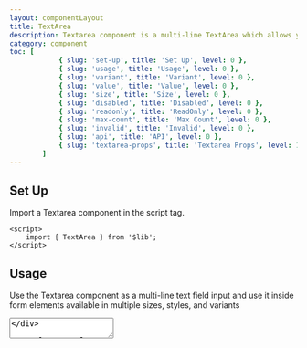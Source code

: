 ```yaml
---
layout: componentLayout
title: TextArea
description: Textarea component is a multi-line TextArea which allows you to write large texts.
category: component
toc: [
			{ slug: 'set-up', title: 'Set Up', level: 0 },
			{ slug: 'usage', title: 'Usage', level: 0 },
			{ slug: 'variant', title: 'Variant', level: 0 },
			{ slug: 'value', title: 'Value', level: 0 },
			{ slug: 'size', title: 'Size', level: 0 },
			{ slug: 'disabled', title: 'Disabled', level: 0 },
			{ slug: 'readonly', title: 'ReadOnly', level: 0 },
			{ slug: 'max-count', title: 'Max Count', level: 0 },
			{ slug: 'invalid', title: 'Invalid', level: 0 },
			{ slug: 'api', title: 'API', level: 0 },
			{ slug: 'textarea-props', title: 'Textarea Props', level: 1 },
		]
---
```


<script>
	import { TextArea } from '$lib';
	import PropertyTable from "../../../global-components/PropertyTable.svelte"
	import * as Component from "../../../mdsvex/+layout.svelte"
	import textareaProps from "./textarea-props.ts"

</script>

## Set Up

Import a Textarea component in the script tag.

```svelte
<script>
	import { TextArea } from '$lib';
</script>
```

## Usage

Use the Textarea component as a multi-line text field input and use it inside form elements available in multiple sizes, styles, and variants

<div class="w-[350px]">
	<TextArea label="This is label" placeholder="Please type something here" />
</div>

```svelte
<script>
	import { TextArea } from '$lib';
</script>

<TextArea label="This is label" placeholder="Please type something here" />
```

## Variant

Textarea has `variant` prop to decide the color theme of it.

<div class="w-[350px]">
	<TextArea variant="success" label="This is label" placeholder="Please type something here" />
</div>

```svelte
<script>
	import { TextArea } from '$lib';
</script>

<TextArea variant="success" label="This is label" placeholder="Please type something here" />
```

## Value

TextArea has `value` prop that defines the value of the input.

<div class="w-[350px]">
	<TextArea value="hello world" placeholder="Please type something here" />
</div>

```svelte
<script>
	import { TextArea } from '$lib';
</script>

<TextArea value="hello world" placeholder="Please type something here" />
```

## Size

TextArea has `size` prop defines the font size of the input.

<div class="w-[350px]">
	<TextArea size="sm" placeholder="Please type something here" />
</div>

```svelte
<script>
	import { TextArea } from '$lib';
</script>

<TextArea size="sm" placeholder="Please type something here" />
```

## Disabled

TextArea has `disabled` prop that defines if the input is disabled.

<div class="w-[350px]">
	<TextArea disabled={true} placeholder="Please type something here" />
</div>

```svelte
<script>
	import { TextArea } from '$lib';
</script>

<TextArea disabled={true} placeholder="Please type something here" />
```

## ReadOnly

TextArea has `readonly` prop that defines if the input is readonly.

<div class="w-[350px]">
	<TextArea readonly={true} placeholder="Please type something here" />
</div>

```svelte
<script>
	import { TextArea } from '$lib';
</script>

<TextArea readonly={true} placeholder="Please type something here" />
```

## Max Count

TextArea has `maxCount` prop that defines the text limitation of your TextArea component.

<div class="w-[350px]">
	<TextArea value="hello world" maxCount={25} placeholder="Please type something here" />
</div>

```svelte
<script>
	import { TextArea } from '$lib';
</script>

<TextArea value="hello world" maxCount={25} placeholder="Please type something here" />
```

## Invalid

TextArea has `invalid` prop that defines if the input is invalid. And `invalidText` to set error message when `invalid` is `true`.

<div class="w-[350px]">
	<TextArea label="This is label" invalid={true} invalidText="This is invalid text." placeholder="Please type something here" />
</div>

```svelte
<script>
	import { TextArea } from '$lib';
</script>

<TextArea
	label="This is label"
	invalid={true}
	invalidText="This is invalid text."
	placeholder="Please type something here"
/>
```

## API

TextArea provides APIs(Properties) that is necessary for you to configure a TextArea compponent.

### TextArea Props

<PropertyTable properties={textareaProps} />
